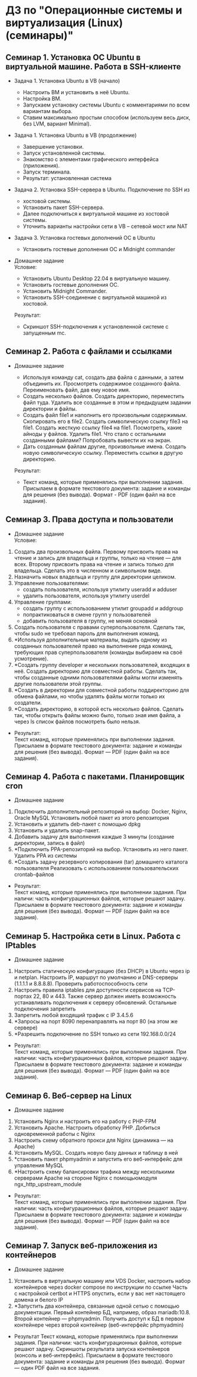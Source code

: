 # ДЗ по "Операционные системы и виртуализация (Linux) (семинары)"

## Семинар 1. Установка ОС Ubuntu в виртуальной машине. Работа в SSH-клиенте
* Задача 1. Установка Ubuntu в VB (начало)
  - Настроить ВМ и установить в неё Ubuntu.
  - Настройка ВМ.
  - Запускаем установку системы Ubuntu с комментариями
по всем вариантам выбора.
  - Ставим максимально простым способом (используем
весь диск, без LVM, вариант Minimal).

* Задача 1. Установка Ubuntu в VB (продолжение)
  - Завершение установки.
  - Запуск установленной системы.
  - Знакомство с элементами графического интерфейса
(приложения).
  - Запуск терминала.
  - Результат: установленная система

* Задача 2. Установка SSH-сервера в Ubuntu. Подключение по SSH из
  - хостовой системы.
  - Установить пакет SSH-сервера.
  - Далее подключиться к виртуальной машине из хостовой
системы.
  - Уточнить варианты настройки сети в VB – сетевой мост
или NAT

* Задача 3. Установка гостевых дополнений ОС в Ubuntu
  - Установить гостевые дополнения ОС и Midnight
commander

* Домашнее задание  
Условие:
  - Установить Ubuntu Desktop 22.04 в виртуальную
машину.
  - Установить гостевые дополнения ОС.
  - Установить Midnight Commander.
  - Установить SSH-соединение с виртуальной машиной
из хостовой.  

   Результат:  
  - Скриншот SSH-подключения к установленной системе с
   запущенным mc.

## Семинар 2. Работа с файлами и ссылками
* Домашнее задание
  - Используя команду cat, создать два файла с данными, а затем объединить их.
Просмотреть содержимое созданного файла. Переименовать файл, дав ему новое
имя.
  - Создать несколько файлов. Создать директорию, переместить файл туда. Удалить
все созданные в этом и предыдущем задании директории и файлы.
  - Создать файл file1 и наполнить его произвольным содержимым. Скопировать его в
file2. Создать символическую ссылку file3 на file1. Создать жесткую ссылку file4 на
file1. Посмотреть, какие айноды у файлов. Удалить file1. Что стало с остальными
созданными файлами? Попробовать вывести их на экран.
  - Дать созданным файлам другие, произвольные имена. Создать новую
символическую ссылку. Переместить ссылки в другую директорию.  
  
  Результат:
  - Текст команд, которые применялись при выполнении задания. Присылаем в формате
текстового документа: задание и команды для решения (без вывода). Формат - PDF
(один файл на все задания).

## Семинар 3. Права доступа и пользователи
* Домашнее задание  
Условие:
1. Создать два произвольных файла. Первому присвоить права на чтение и запись для владельца и группы,
только на чтение — для всех. Второму присвоить права на чтение и запись только для владельца.
Сделать это в численном и символьном виде.
2. Назначить новых владельца и группу для директории целиком.
3. Управление пользователями:
    - создать пользователя, используя утилиту useradd и adduser
    - удалить пользователя, используя утилиту userdel
4. Управление группами:
    - создать группу с использованием утилит groupadd и addgroup
    - попрактиковаться в смене групп у пользователей
    - добавить пользователя в группу, не меняя основной
5. Создать пользователя с правами суперпользователя. Сделать так, чтобы sudo не требовал пароль для выполнения команд.
6. *Используя дополнительные материалы, выдать одному из созданных пользователей право на выполнение ряда команд,
требующих прав суперпользователя (команды выбираем на своё усмотрение).
7. *Создать группу developer и нескольких пользователей, входящих в неё. Создать директорию для совместной работы.
Сделать так, чтобы созданные одними пользователями файлы могли изменять другие пользователи этой группы.
8. *Создать в директории для совместной работы поддиректорию для обмена файлами, но чтобы удалять файлы могли только
их создатели.
9. *Создать директорию, в которой есть несколько файлов. Сделать так, чтобы открыть файлы можно было, только зная имя
файла, а через ls список файлов посмотреть было нельзя.

* Результат:  
Текст команд, которые применялись при выполнении задания. Присылаем в формате текстового документа: задание
и команды для решения (без вывода). Формат — PDF (один файл на все задания).

## Семинар 4. Работа с пакетами. Планировщик cron
* Домашнее задание
1. Подключить дополнительный репозиторий на выбор: Docker, Nginx, Oracle MySQL
Установить любой пакет из этого репозитория
2. Установить и удалить deb-пакет с помощью dpkg
3. Установить и удалить snap-пакет.
4. Добавить задачу для выполнения каждые 3 минуты (создание директории, запись в файл)
5. *Подключить PPA-репозиторий на выбор. Установить из него пакет.
Удалить PPA из системы
6. *Создать задачу резервного копирования (tar) домашнего каталога пользователя
Реализовать с использованием пользовательских crontab-файлов

* Результат:  
Текст команд, которые применялись при выполнении задания. При наличи: часть
конфигурационных файлов, которые решают задачу.  
Присылаем в формате текстового документа: задание и команды для решения (без вывода).
Формат — PDF (один файл на все задания).

## Семинар 5. Настройка сети в Linux. Работа с IPtables
* Домашнее задание
1. Настроить статическую конфигурацию (без DHCP) в Ubuntu через ip и netplan. Настроить IP,
маршрут по умолчанию и DNS-серверы (1.1.1.1 и 8.8.8.8).
Проверить работоспособность сети
2. Настроить правила iptables для доступности сервисов на TCP-портах 22, 80 и 443. Также
сервер должен иметь возможность устанавливать подключения к серверу обновлений.
Остальные подключения запретить
3. Запретить любой входящий трафик с IP 3.4.5.6
4. *Запросы на порт 8090 перенаправлять на порт 80 (на этом же сервере)
5. *Разрешить подключение по SSH только из сети 192.168.0.0/24

* Результат:  
Текст команд, которые применялись при выполнении задания.
При наличии: часть конфигурационных файлов, которые решают задачу.
Присылаем в формате текстового документа: задание и команды для решения (без вывода).
Формат — PDF (один файл на все задания).

## Семинар 6. Веб-сервер на Linux
* Домашнее задание
1. Установить Nginx и настроить его на работу с PHP-FPM
2. Установить Apache. Настроить обработку PHP.
Добиться одновременной работы с Nginx
3. Настроить схему обратного прокси для Nginx (динамика — на Apache)
4. Установить MySQL. Создать новую базу данных и таблицу в ней
5. *становить пакет phpmyadmin и запустить его веб-интерфейс
для управления MySQL
6. *Настроить схему балансировки трафика между несколькими
серверами Apache на стороне Nginx с помощьюмодуля ngx_http_upstream_module

* Результат:  
Текст команд, которые применялись при выполнении задания.
При наличии: часть конфигурационных файлов, которые решают задачу.
Присылаем в формате текстового документа: задание и команды для решения
(без вывода). Формат — PDF (один файл на все задания).

## Семинар 7. Запуск веб-приложения из контейнеров

* Домашнее задание
1. Установить в виртуальную машину или VDS Docker, настроить набор
контейнеров через docker compose по инструкции по ссылке
Часть с настройкой certbot и HTTPS опустить, если у вас нет настоящего домена
и белого IP
2. *Запустить два контейнера, связанные одной сетью с помощью документации. 
Первый контейнер БД, например, образ mariadb:10.8.
Второй контейнер — phpmyadmin. Получить доступ к БД в первом контейнере через 
второй контейнер (веб-интерфейс phpmyadmin)

* Результат
Текст команд, которые применялись при выполнении задания.
При наличии: часть конфигурационных файлов, которые решают задачу.
Скриншоты результата запуска контейнеров (консоль и веб-интерфейс).
Присылаем в формате текстового документа: задание и команды для решения (без 
вывода). Формат — один PDF файл на все задания.